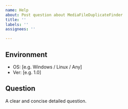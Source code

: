 ```yaml
---
name: Help
about: Post question about MediaFileDuplicateFinder
title: ''
labels: ''
assignees: ''

---
```


## Environment
 - OS: [e.g. Windows / Linux / Any]
 - Ver: [e.g. 1.0]


## Question
A clear and concise detailed question.

